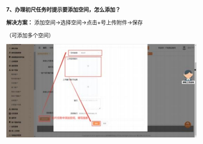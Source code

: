 <a name="bookmark7"></a>**7、办理初尺任务时提示要添加空间，怎么添加？**

**解决方案：**  添加空间→选择空间→点击+号上传附件→保存

（可添加多个空间）

![](Aspose.Words.eb490ba2-daeb-4174-bad4-3ebc8873f1e2.007.jpeg)


